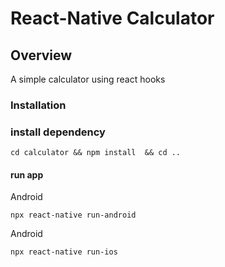 # React-Native Calculator

## Overview
A simple calculator using react hooks

### Installation

### install dependency 
```
cd calculator && npm install  && cd .. 
```

#### run  app
Android
```
npx react-native run-android
```

Android
```
npx react-native run-ios
```


